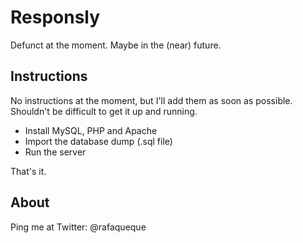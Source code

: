 # Responsly
Defunct at the moment. Maybe in the (near) future.

## Instructions
No instructions at the moment, but I'll add them as soon as possible. Shouldn't
be difficult to get it up and running.

* Install MySQL, PHP and Apache
* Import the database dump (.sql file)
* Run the server

That's it.

## About
Ping me at Twitter: @rafaqueque
